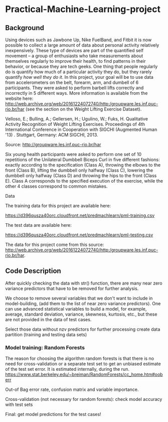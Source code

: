 # Practical-Machine-Learning-project
## Background

Using devices such as Jawbone Up, Nike FuelBand, and Fitbit it is now possible to collect a large amount of data about personal activity relatively inexpensively. These type of devices are part of the quantified self movement – a group of enthusiasts who take measurements about themselves regularly to improve their health, to find patterns in their behavior, or because they are tech geeks. One thing that people regularly do is quantify how much of a particular activity they do, but they rarely quantify *how well they do it*. In this project, your goal will be to use data from accelerometers on the belt, forearm, arm, and dumbell of 6 participants. They were asked to perform barbell lifts correctly and incorrectly in 5 different ways. More information is available from the website here: http://web.archive.org/web/20161224072740/http:/groupware.les.inf.puc-rio.br/har (see the section on the Weight Lifting Exercise Dataset).

Velloso, E.; Bulling, A.; Gellersen, H.; Ugulino, W.; Fuks, H. Qualitative Activity Recognition of Weight Lifting Exercises. Proceedings of 4th International Conference in Cooperation with SIGCHI (Augmented Human '13) . Stuttgart, Germany: ACM SIGCHI, 2013.

Source: http://groupware.les.inf.puc-rio.br/har

Six young health participants were asked to perform one set of 10 repetitions of the Unilateral Dumbbell Biceps Curl in five different fashions:
exactly according to the specification (Class A), throwing the elbows to the front (Class B), lifting the dumbbell only halfway (Class C), lowering the dumbbell only halfway (Class D) and throwing the hips to the front (Class E).
Class A corresponds to the specified execution of the exercise, 
while the other 4 classes correspond to common mistakes. 

Data

The training data for this project are available here:

https://d396qusza40orc.cloudfront.net/predmachlearn/pml-training.csv

The test data are available here:

https://d396qusza40orc.cloudfront.net/predmachlearn/pml-testing.csv

The data for this project come from this source: http://web.archive.org/web/20161224072740/http:/groupware.les.inf.puc-rio.br/har. 

## Code Description 

After quickly checking the data with str() function, there are many near zero variance predictors that have to be removed for further analysis.

We choose to remove several variables that we don't want to include in model-building,
(add them to the list of near zero variance predictors).
One can use advanced statistical variables to build a model, for example, average, standard deviation, variance, skewness, kurtosis, etc., but these are not provided in the data of test cases.

Select those data without nzv predictors for further processing
create data partition (training and testing data sets)

### Model training: Random Forests
The reason for choosing the algorithm random forests is that there is no need for cross-validation or a separate test set 
to get an unbiased estimate of the test set error. It is estimated internally, during the run.
https://www.stat.berkeley.edu/~breiman/RandomForests/cc_home.htm#ooberr

Out-of Bag error rate, confusion matrix and variable importance.

Cross-validation (not necessary for random forests): check model accuracy with test sets

Final: get model predictions for the test cases!

